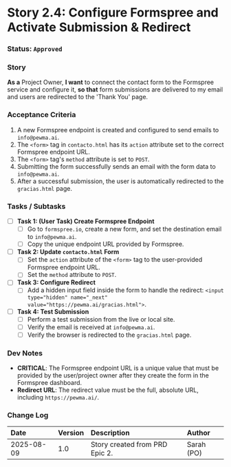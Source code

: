 # Story 2.4: Configure Formspree and Activate Submission & Redirect

### **Status**: `Approved`

### **Story**
**As a** Project Owner, **I want** to connect the contact form to the Formspree service and configure it, **so that** form submissions are delivered to my email and users are redirected to the 'Thank You' page.

### **Acceptance Criteria**
1.  A new Formspree endpoint is created and configured to send emails to `info@pewma.ai`.
2.  The `<form>` tag in `contacto.html` has its `action` attribute set to the correct Formspree endpoint URL.
3.  The `<form>` tag's `method` attribute is set to `POST`.
4.  Submitting the form successfully sends an email with the form data to `info@pewma.ai`.
5.  After a successful submission, the user is automatically redirected to the `gracias.html` page.

### **Tasks / Subtasks**
* [ ] **Task 1: (User Task) Create Formspree Endpoint**
    * [ ] Go to `formspree.io`, create a new form, and set the destination email to `info@pewma.ai`.
    * [ ] Copy the unique endpoint URL provided by Formspree.
* [ ] **Task 2: Update `contacto.html` Form**
    * [ ] Set the `action` attribute of the `<form>` tag to the user-provided Formspree endpoint URL.
    * [ ] Set the `method` attribute to `POST`.
* [ ] **Task 3: Configure Redirect**
    * [ ] Add a hidden input field inside the form to handle the redirect: `<input type="hidden" name="_next" value="https://pewma.ai/gracias.html">`.
* [ ] **Task 4: Test Submission**
    * [ ] Perform a test submission from the live or local site.
    * [ ] Verify the email is received at `info@pewma.ai`.
    * [ ] Verify the browser is redirected to the `gracias.html` page.

### **Dev Notes**
* **CRITICAL**: The Formspree endpoint URL is a unique value that must be provided by the user/project owner after they create the form in the Formspree dashboard.
* **Redirect URL**: The redirect value must be the full, absolute URL, including `https://pewma.ai/`.

### **Change Log**
| Date | Version | Description | Author |
| :--- | :--- | :--- | :--- |
| 2025-08-09 | 1.0 | Story created from PRD Epic 2. | Sarah (PO) |